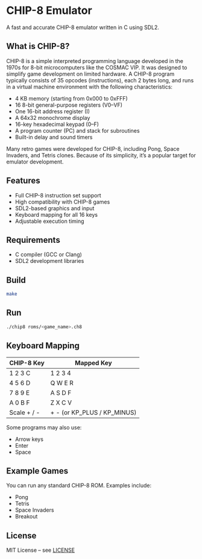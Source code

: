 # CHIP-8 Emulator

A fast and accurate CHIP-8 emulator written in C using SDL2.

## What is CHIP-8?

CHIP-8 is a simple interpreted programming language developed in the 1970s for 8-bit microcomputers like the COSMAC VIP. It was designed to simplify game development on limited hardware. A CHIP-8 program typically consists of 35 opcodes (instructions), each 2 bytes long, and runs in a virtual machine environment with the following characteristics:

- 4 KB memory (starting from 0x000 to 0xFFF)
- 16 8-bit general-purpose registers (V0–VF)
- One 16-bit address register (I)
- A 64x32 monochrome display
- 16-key hexadecimal keypad (0–F)
- A program counter (PC) and stack for subroutines
- Built-in delay and sound timers

Many retro games were developed for CHIP-8, including Pong, Space Invaders, and Tetris clones. Because of its simplicity, it’s a popular target for emulator development.

## Features

- Full CHIP-8 instruction set support
- High compatibility with CHIP-8 games
- SDL2-based graphics and input
- Keyboard mapping for all 16 keys
- Adjustable execution timing

## Requirements

- C compiler (GCC or Clang)
- SDL2 development libraries

## Build

```bash
make
````

## Run

```bash
./chip8 roms/<game_name>.ch8
```

## Keyboard Mapping

| CHIP-8 Key | Mapped Key |
| ---------- | ---------- |
| 1 2 3 C    | 1 2 3 4    |
| 4 5 6 D    | Q W E R    |
| 7 8 9 E    | A S D F    |
| A 0 B F    | Z X C V    |
| Scale + / - | + - (or KP_PLUS / KP_MINUS) |

Some programs may also use:

* Arrow keys
* Enter
* Space

## Example Games

You can run any standard CHIP-8 ROM. Examples include:

* Pong
* Tetris
* Space Invaders
* Breakout

## License

MIT License – see [LICENSE](LICENSE)